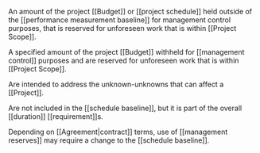 An amount of the project [[Budget]] or [[project schedule]] held outside of the [[performance measurement baseline]] for management control purposes, that is reserved for unforeseen work that is within [[Project Scope]].

A specified amount of the project [[Budget]] withheld for [[management control]] purposes and are reserved for unforeseen work that is within [[Project Scope]].

Are intended to address the unknown-unknowns that can affect a [[Project]].

Are not included in the [[schedule baseline]], but it is part of the overall [[duration]] [[requirement]]s.

Depending on [[Agreement|contract]] terms, use of [[management reserves]] may require a change to the [[schedule baseline]].
